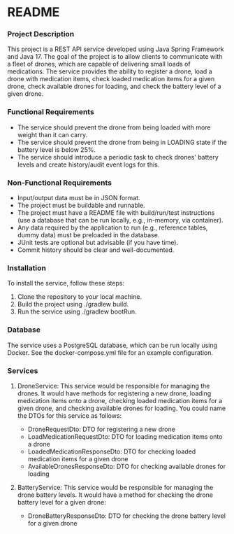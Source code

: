 # README

### Project Description

This project is a REST API service developed using Java Spring Framework and Java 17. The goal of the project is to allow clients to communicate with a fleet of drones, which are capable of delivering small loads of medications. The service provides the ability to register a drone, load a drone with medication items, check loaded medication items for a given drone, check available drones for loading, and check the battery level of a given drone.

### Functional Requirements

- The service should prevent the drone from being loaded with more weight than it can carry.
- The service should prevent the drone from being in LOADING state if the battery level is below 25%.
- The service should introduce a periodic task to check drones' battery levels and create history/audit event logs for this.

### Non-Functional Requirements

- Input/output data must be in JSON format.
- The project must be buildable and runnable.
- The project must have a README file with build/run/test instructions (use a database that can be run locally, e.g., in-memory, via container).
- Any data required by the application to run (e.g., reference tables, dummy data) must be preloaded in the database.
- JUnit tests are optional but advisable (if you have time).
- Commit history should be clear and well-documented.

### Installation

To install the service, follow these steps:

1. Clone the repository to your local machine.
2. Build the project using ./gradlew build.
3. Run the service using ./gradlew bootRun.

### Database

The service uses a PostgreSQL database, which can be run locally using Docker. See the docker-compose.yml file for an example configuration.

### Services

1. DroneService: This service would be responsible for managing the drones. It would have methods for registering a new drone, loading medication items onto a drone, checking loaded medication items for a given drone, and checking available drones for loading. You could name the DTOs for this service as follows:

    - DroneRequestDto: DTO for registering a new drone
    - LoadMedicationRequestDto: DTO for loading medication items onto a drone
    - LoadedMedicationResponseDto: DTO for checking loaded medication items for a given drone
    - AvailableDronesResponseDto: DTO for checking available drones for loading

2. BatteryService: This service would be responsible for managing the drone battery levels. It would have a method for checking the drone battery level for a given drone:
     - DroneBatteryResponseDto: DTO for checking the drone battery level for a given drone
